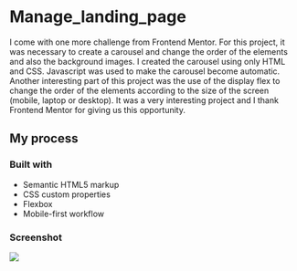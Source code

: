 # Manage_landing_page

I come with one more challenge from Frontend Mentor. For this project, it was necessary to create a carousel and change the order of the elements and also the background images.
I created the carousel using only HTML and CSS. Javascript was used to make the carousel become automatic.
Another interesting part of this project was the use of the display flex to change the order of the elements according to the size of the screen (mobile, laptop or desktop).
It was a very interesting project and I thank Frontend Mentor for giving us this opportunity.

## My process

### Built with

- Semantic HTML5 markup
- CSS custom properties
- Flexbox
- Mobile-first workflow

### Screenshot

![](./screenshot.jpg)
